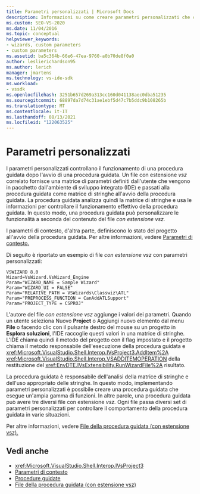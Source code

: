 ```yaml
---
title: Parametri personalizzati | Microsoft Docs
description: Informazioni su come creare parametri personalizzati che controllano il funzionamento di una procedura guidata dopo l'avvio di una procedura guidata, modificando un file con estensione vsz.
ms.custom: SEO-VS-2020
ms.date: 11/04/2016
ms.topic: conceptual
helpviewer_keywords:
- wizards, custom parameters
- custom parameters
ms.assetid: ba5c364b-66e6-47ea-9760-a0b70de8f0a0
author: leslierichardson95
ms.author: lerich
manager: jmartens
ms.technology: vs-ide-sdk
ms.workload:
- vssdk
ms.openlocfilehash: 3251b657d269a313cc160d041138aec0dba51235
ms.sourcegitcommit: 68897da7d74c31ae1ebf5d47c7b5ddc9b108265b
ms.translationtype: MT
ms.contentlocale: it-IT
ms.lasthandoff: 08/13/2021
ms.locfileid: "122063525"
---
```

# <a name="custom-parameters"></a>Parametri personalizzati
I parametri personalizzati controllano il funzionamento di una procedura guidata dopo l'avvio di una procedura guidata. Un file con estensione *vsz* correlato fornisce una matrice di parametri definiti dall'utente che vengono in pacchetto dall'ambiente di sviluppo integrato (IDE) e passati alla procedura guidata come matrice di stringhe all'avvio della procedura guidata. La procedura guidata analizza quindi la matrice di stringhe e usa le informazioni per controllare il funzionamento effettivo della procedura guidata. In questo modo, una procedura guidata può personalizzare le funzionalità a seconda del contenuto del file *con estensione vsz.*

 I parametri di contesto, d'altra parte, definiscono lo stato del progetto all'avvio della procedura guidata. Per altre informazioni, vedere [Parametri di contesto.](../../extensibility/internals/context-parameters.md)

 Di seguito è riportato un esempio di file *con estensione vsz* con parametri personalizzati:

```
VSWIZARD 8.0
Wizard=VsWizard.VsWizard_Engine
Param="WIZARD_NAME = Sample Wizard"
Param="WIZARD_UI = FALSE"
Param="RELATIVE_PATH = VSWizards\Classwiz\ATL"
Param="PREPROCESS_FUNCTION = CanAddATLSupport"
Param="PROJECT_TYPE = CSPROJ"
```

 L'autore del file *con estensione vsz* aggiunge i valori dei parametri. Quando un utente seleziona Nuovo **Project** o Aggiungi nuovo elemento dal menu **File** o facendo clic con il pulsante destro del mouse su un progetto in **Esplora soluzioni**, l'IDE raccoglie questi valori in una matrice di stringhe.  L'IDE chiama quindi il metodo del progetto con il flag impostato e il progetto chiama il metodo responsabile dell'esecuzione della procedura guidata e <xref:Microsoft.VisualStudio.Shell.Interop.IVsProject3.AddItem%2A> <xref:Microsoft.VisualStudio.Shell.Interop.VSADDITEMOPERATION> della restituzione del <xref:EnvDTE.IVsExtensibility.RunWizardFile%2A> risultato.

 La procedura guidata è responsabile dell'analisi della matrice di stringhe e dell'uso appropriato delle stringhe. In questo modo, implementando parametri personalizzati è possibile creare una procedura guidata che esegue un'ampia gamma di funzioni. In altre parole, una procedura guidata può avere tre diversi file con estensione *vsz.* Ogni file passa diversi set di parametri personalizzati per controllare il comportamento della procedura guidata in varie situazioni.

 Per altre informazioni, vedere [File della procedura guidata (con estensione vsz).](../../extensibility/internals/wizard-dot-vsz-file.md)

## <a name="see-also"></a>Vedi anche
- <xref:Microsoft.VisualStudio.Shell.Interop.IVsProject3>
- [Parametri di contesto](../../extensibility/internals/context-parameters.md)
- [Procedure guidate](../../extensibility/internals/wizards.md)
- [File della procedura guidata (con estensione vsz)](../../extensibility/internals/wizard-dot-vsz-file.md)

